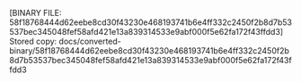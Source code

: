 [BINARY FILE: 58f18768444d62eebe8cd30f43230e468193741b6e4ff332c2450f2b8d7b53537bec345048fef58afd421e13a839314533e9abf000f5e62fa172f43ffdd3]
Stored copy: docs/converted-binary/58f18768444d62eebe8cd30f43230e468193741b6e4ff332c2450f2b8d7b53537bec345048fef58afd421e13a839314533e9abf000f5e62fa172f43ffdd3
